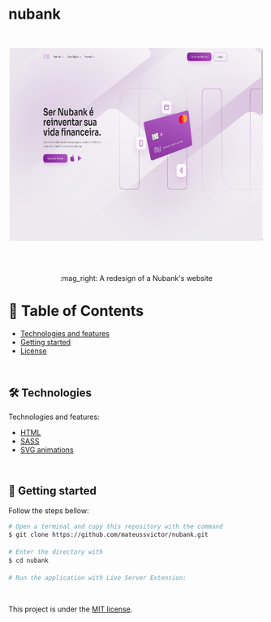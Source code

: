 # nubank

<br>

<p align="center">
  <img src=".github/nubank.png" alt="Nubank Landing Page" style="width:500px; height:380px">
</p>
<br>

<br>

<p align='center'>:mag_right: A redesign of a Nubank's website<p>

# :pushpin: Table of Contents

- [Technologies and features](#hammer_and_wrench-technologies)
- [Getting started](#runner-getting-started)
- [License](#closed_book-license)

<br>


## :hammer_and_wrench: Technologies

Technologies and features:

- [HTML](https://developer.mozilla.org/en-US/docs/Web/HTML)
- [SASS](https://sass-lang.com/)
- [SVG animations](https://developer.mozilla.org/en-US/docs/Web/SVG)

<br>

## :runner: Getting started

Follow the steps bellow:

```bash
# Open a terminal and copy this repository with the command
$ git clone https://github.com/mateussvictor/nubank.git

# Enter the directory with
$ cd nubank

# Run the application with Live Server Extension:

```

<br>


This project is under the [MIT license](https://github.com/Mateussv/github-explorer/blob/master/LICENSE).

